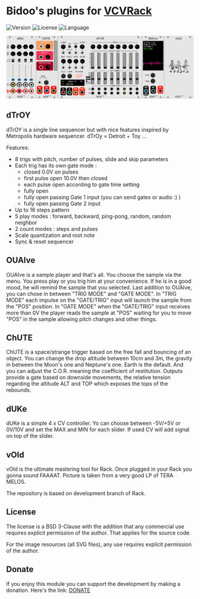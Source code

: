 # Bidoo's plugins for [VCVRack](https://vcvrack.com)

<!-- Version and License Badges -->
![Version](https://img.shields.io/badge/version-0.5.0-green.svg?style=flat-square)
![License](https://img.shields.io/badge/license-BSD3-blue.svg?style=flat-square)
![Language](https://img.shields.io/badge/language-C++-yellow.svg?style=flat-square)

![pack](/images/pack.png?raw=true "pack")

## dTrOY

dTrOY is a single line sequencer but with nice features inspired by Metropolis hardware sequencer.
dTrOy = Detroit + Toy ...

Features:
- 8 trigs with pitch, number of pulses, slide and skip parameters
- Each trig has its own gate mode :
	- closed 0.0V on pulses
	- first pulse open 10.0V then closed
	- each pulse open according to gate time setting
	- fully open
	- fully open passing Gate 1 input (you can send gates or audio :) )
	- fully open passing Gate 2 input
- Up to 16 steps pattern
- 5 play modes : forward, backward, ping-pong, random, random neighbor
- 2 count modes : steps and pulses
- Scale quantization and root note
- Sync & reset sequencer

## OUAIve

OUAIve is a sample player and that's all. You choose the sample via the menu. You press play or you trig him at your convenience.
If he is in a good mood, he will remind the sample that you selected.
Last addition to OUAIve, you can chose in between "TRIG MODE" and "GATE MODE".
In "TRIG MODE" each impulse on the "GATE/TRIG" input will launch the sample from the "POS" position.
In "GATE MODE" when the "GATE/TRIG" input receives more than 0V the player reads the sample at "POS" waiting for you to move "POS" in the sample allowing pitch changes and other things.


## ChUTE

ChUTE is a space/strange trigger based on the free fall and bouncing of an object.
You can change the drop altitude between 10cm and 3m, the gravity in between the Moon's one and Neptune's one. Earth is the default.
And you can adjust the C.O.R. meaning the coefficient of restitution.
Outputs provide a gate based on downside movements, the relative tension regarding the altitude ALT and TOP which exposes the tops of the rebounds.

## dUKe

dUKe is a simple 4 x CV controller. Yo can choose between -5V/+5V or 0V/10V and set the MAX and MIN for each slider. If used CV will add signal on top of the slider.

## vOId

vOId is the ultimate mastering tool for Rack. Once plugged in your Rack you gonna sound FAAAAT. Picture is taken from a very good LP of TERA MELOS.

The repository is based on development branch of Rack.

## License

The license is a BSD 3-Clause with the addition that any commercial use requires explicit permission of the author. That applies for the source code.

For the image resources (all SVG files), any use requires explicit permission of the author.

## Donate

If you enjoy this module you can support the development by making a donation. Here's the link: [DONATE](https://paypal.me/sebastienbouffier)
